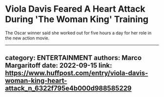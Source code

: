 # Viola Davis Feared A Heart Attack During 'The Woman King' Training

The Oscar winner said she worked out for five hours a day for her role in the new action movie.

---
category: ENTERTAINMENT
authors: Marco Margaritoff
date: 2022-09-15
link: https://www.huffpost.com/entry/viola-davis-woman-king-heart-attack_n_6322f795e4b000d988585229
---

